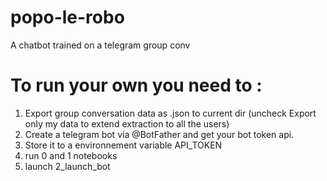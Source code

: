 # popo-le-robo
A chatbot trained on a telegram group conv

# To run your own you need to :
1) Export group conversation data as .json to current dir (uncheck Export only my data to extend extraction to all the users)
2) Create a telegram bot via @BotFather and get your bot token api.
3) Store it to a environnement variable API_TOKEN
4) run 0 and 1 notebooks
5) launch 2_launch_bot